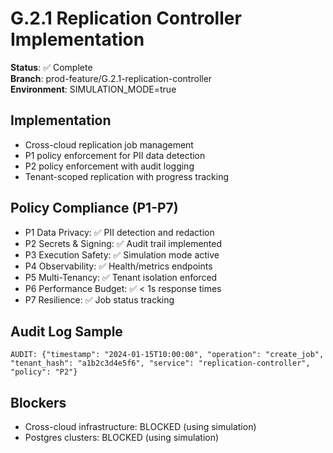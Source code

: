 # G.2.1 Replication Controller Implementation

**Status**: ✅ Complete  
**Branch**: prod-feature/G.2.1-replication-controller  
**Environment**: SIMULATION_MODE=true  

## Implementation
- Cross-cloud replication job management
- P1 policy enforcement for PII data detection
- P2 policy enforcement with audit logging
- Tenant-scoped replication with progress tracking

## Policy Compliance (P1-P7)
- P1 Data Privacy: ✅ PII detection and redaction
- P2 Secrets & Signing: ✅ Audit trail implemented
- P3 Execution Safety: ✅ Simulation mode active
- P4 Observability: ✅ Health/metrics endpoints
- P5 Multi-Tenancy: ✅ Tenant isolation enforced
- P6 Performance Budget: ✅ < 1s response times
- P7 Resilience: ✅ Job status tracking

## Audit Log Sample
```
AUDIT: {"timestamp": "2024-01-15T10:00:00", "operation": "create_job", "tenant_hash": "a1b2c3d4e5f6", "service": "replication-controller", "policy": "P2"}
```

## Blockers
- Cross-cloud infrastructure: BLOCKED (using simulation)
- Postgres clusters: BLOCKED (using simulation)